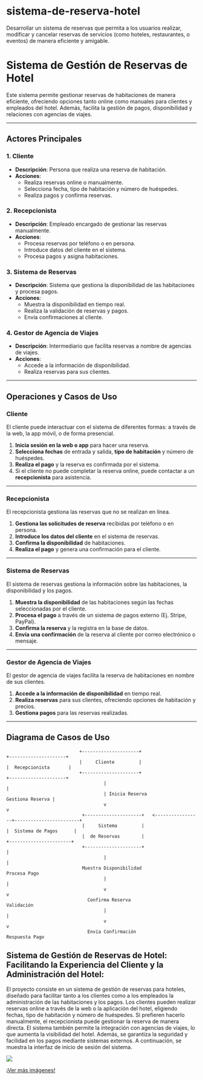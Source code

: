# sistema-de-reserva-hotel
Desarrollar un sistema de reservas que permita a los usuarios realizar, modificar y cancelar reservas de servicios (como hoteles, restaurantes, o eventos) de manera eficiente y amigable.




# Sistema de Gestión de Reservas de Hotel

Este sistema permite gestionar reservas de habitaciones de manera eficiente, ofreciendo opciones tanto online como manuales para clientes y empleados del hotel. Además, facilita la gestión de pagos, disponibilidad y relaciones con agencias de viajes.

---

## **Actores Principales**

### 1. **Cliente**
- **Descripción**: Persona que realiza una reserva de habitación.
- **Acciones**:
  - Realiza reservas online o manualmente.
  - Selecciona fecha, tipo de habitación y número de huéspedes.
  - Realiza pagos y confirma reservas.
  
### 2. **Recepcionista**
- **Descripción**: Empleado encargado de gestionar las reservas manualmente.
- **Acciones**:
  - Procesa reservas por teléfono o en persona.
  - Introduce datos del cliente en el sistema.
  - Procesa pagos y asigna habitaciones.

### 3. **Sistema de Reservas**
- **Descripción**: Sistema que gestiona la disponibilidad de las habitaciones y procesa pagos.
- **Acciones**:
  - Muestra la disponibilidad en tiempo real.
  - Realiza la validación de reservas y pagos.
  - Envía confirmaciones al cliente.

### 4. **Gestor de Agencia de Viajes**
- **Descripción**: Intermediario que facilita reservas a nombre de agencias de viajes.
- **Acciones**:
  - Accede a la información de disponibilidad.
  - Realiza reservas para sus clientes.

---

## **Operaciones y Casos de Uso**

### **Cliente**

El cliente puede interactuar con el sistema de diferentes formas: a través de la web, la app móvil, o de forma presencial.

1. **Inicia sesión en la web o app** para hacer una reserva.
2. **Selecciona fechas** de entrada y salida, **tipo de habitación** y número de huéspedes.
3. **Realiza el pago** y la reserva es confirmada por el sistema.
4. Si el cliente no puede completar la reserva online, puede contactar a un **recepcionista** para asistencia.

---

### **Recepcionista**

El recepcionista gestiona las reservas que no se realizan en línea.

1. **Gestiona las solicitudes de reserva** recibidas por teléfono o en persona.
2. **Introduce los datos del cliente** en el sistema de reservas.
3. **Confirma la disponibilidad** de habitaciones.
4. **Realiza el pago** y genera una confirmación para el cliente.

---

### **Sistema de Reservas**

El sistema de reservas gestiona la información sobre las habitaciones, la disponibilidad y los pagos.

1. **Muestra la disponibilidad** de las habitaciones según las fechas seleccionadas por el cliente.
2. **Procesa el pago** a través de un sistema de pagos externo (Ej. Stripe, PayPal).
3. **Confirma la reserva** y la registra en la base de datos.
4. **Envía una confirmación** de la reserva al cliente por correo electrónico o mensaje.

---

### **Gestor de Agencia de Viajes**

El gestor de agencia de viajes facilita la reserva de habitaciones en nombre de sus clientes.

1. **Accede a la información de disponibilidad** en tiempo real.
2. **Realiza reservas** para sus clientes, ofreciendo opciones de habitación y precios.
3. **Gestiona pagos** para las reservas realizadas.

---

## **Diagrama de Casos de Uso**

```plaintext
                           +---------------------+                        +---------------------+
                           |     Cliente         |                        |  Recepcionista       |
                           +---------------------+                        +---------------------+
                                    |                                                 |
                                    | Inicia Reserva                  Gestiona Reserva |
                                    v                                                 v
                            +---------------------+   <-----------------+------------------------+
                            |     Sistema         |                      |  Sistema de Pagos      |
                            |  de Reservas        |                      +-----------------------+
                            +---------------------+                                  |
                                    |                                                 |
                            Muestra Disponibilidad                             Procesa Pago
                                    |                                                 |
                                    v                                                 v
                              Confirma Reserva                                    Validación
                                    |                                                 |
                                    v                                                 v
                              Envía Confirmación                                Respuesta Pago
````

## **Sistema de Gestión de Reservas de Hotel: Facilitando la Experiencia del Cliente y la Administración del Hotel**:


El proyecto consiste en un sistema de gestión de reservas para hoteles, diseñado para facilitar tanto a los clientes como a los empleados la administración de las habitaciones y los pagos. Los clientes pueden realizar reservas online a través de la web o la aplicación del hotel, eligiendo fechas, tipo de habitación y número de huéspedes. Si prefieren hacerlo manualmente, el recepcionista puede gestionar la reserva de manera directa. El sistema también permite la integración con agencias de viajes, lo que aumenta la visibilidad del hotel. Además, se garantiza la seguridad y facilidad en los pagos mediante sistemas externos. A continuación, se muestra la interfaz de inicio de sesión del sistema.


<img src="images\appi-v-1\login-version-1.0.0.png">



[¡Ver más imágenes!](images\appi-v-1)
